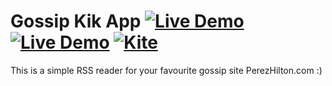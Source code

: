 # Gossip Kik App [![Live Demo](https://usekite.com/live-demo-button.png)](https://usekite.com/deploy) [![Live Demo](https://usekite.com/live-demo-button.png)](https://localhost/deploy)   [![Kite](https://usekite.com/live-demo-button.png)](https://localhost/deploy)

This is a simple RSS reader for your favourite gossip site PerezHilton.com :) 
